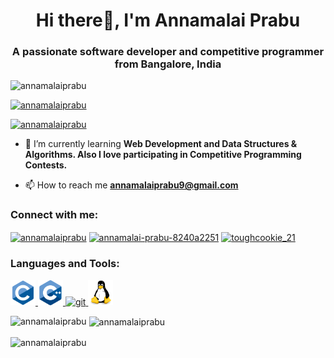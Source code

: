 <h1 align="center">Hi there👋, I'm Annamalai Prabu</h1>
<h3 align="center">A passionate software developer and competitive programmer from Bangalore, India</h3>

<p align="left"> <img src="https://komarev.com/ghpvc/?username=annamalaiprabu&label=Profile%20views&color=0e75b6&style=flat" alt="annamalaiprabu" /> </p>

<p align="left"> <a href="https://github.com/ryo-ma/github-profile-trophy"><img src="https://github-profile-trophy.vercel.app/?username=annamalaiprabu" alt="annamalaiprabu" /></a> </p>

<p align="left"> <a href="https://twitter.com/annamalaiprabu" target="blank"><img src="https://img.shields.io/twitter/follow/annamalaiprabu?logo=twitter&style=for-the-badge" alt="annamalaiprabu" /></a> </p>

- 🌱 I’m currently learning **Web Development and Data Structures & Algorithms. Also I love participating in Competitive Programming Contests.**

- 📫 How to reach me **annamalaiprabu9@gmail.com**

<h3 align="left">Connect with me:</h3>
<p align="left">
<a href="https://twitter.com/annamalaiprabu" target="blank"><img align="center" src="https://raw.githubusercontent.com/rahuldkjain/github-profile-readme-generator/master/src/images/icons/Social/twitter.svg" alt="annamalaiprabu" height="30" width="40" /></a>
<a href="https://linkedin.com/in/annamalai-prabu-8240a2251" target="blank"><img align="center" src="https://raw.githubusercontent.com/rahuldkjain/github-profile-readme-generator/master/src/images/icons/Social/linked-in-alt.svg" alt="annamalai-prabu-8240a2251" height="30" width="40" /></a>
<a href="https://www.codechef.com/users/toughcookie_21" target="blank"><img align="center" src="https://cdn.jsdelivr.net/npm/simple-icons@3.1.0/icons/codechef.svg" alt="toughcookie_21" height="30" width="40" /></a>
</p>

<h3 align="left">Languages and Tools:</h3>
<p align="left"> <a href="https://www.cprogramming.com/" target="_blank" rel="noreferrer"> <img src="https://raw.githubusercontent.com/devicons/devicon/master/icons/c/c-original.svg" alt="c" width="40" height="40"/> </a> <a href="https://www.w3schools.com/cpp/" target="_blank" rel="noreferrer"> <img src="https://raw.githubusercontent.com/devicons/devicon/master/icons/cplusplus/cplusplus-original.svg" alt="cplusplus" width="40" height="40"/> </a> <a href="https://git-scm.com/" target="_blank" rel="noreferrer"> <img src="https://www.vectorlogo.zone/logos/git-scm/git-scm-icon.svg" alt="git" width="40" height="40"/> </a> <a href="https://www.linux.org/" target="_blank" rel="noreferrer"> <img src="https://raw.githubusercontent.com/devicons/devicon/master/icons/linux/linux-original.svg" alt="linux" width="40" height="40"/> </a> </p>

<p><img align="left" src="https://github-readme-stats.vercel.app/api/top-langs?username=annamalaiprabu&show_icons=true&locale=en&layout=compact" alt="annamalaiprabu" /></p>

<p>&nbsp;<img align="center" src="https://github-readme-stats.vercel.app/api?username=annamalaiprabu&show_icons=true&locale=en" alt="annamalaiprabu" /></p>

<p><img align="center" src="https://github-readme-streak-stats.herokuapp.com/?user=annamalaiprabu&" alt="annamalaiprabu" /></p>
